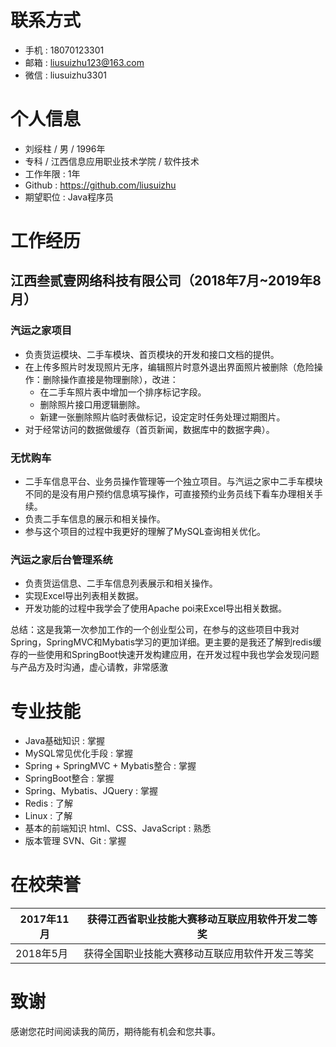 # 联系方式
- 手机 : 18070123301
- 邮箱 : liusuizhu123@163.com
- 微信 : liusuizhu3301
# 个人信息
- 刘绥柱 / 男 / 1996年
- 专科 / 江西信息应用职业技术学院 / 软件技术
- 工作年限 : 1年
- Github : https://github.com/liusuizhu
- 期望职位 : Java程序员
# 工作经历
## 江西叁贰壹网络科技有限公司（2018年7月~2019年8月）
### **汽运之家项目**
* 负责货运模块、二手车模块、首页模块的开发和接口文档的提供。
* 在上传多照片时发现照片无序，编辑照片时意外退出界面照片被删除（危险操作：删除操作直接是物理删除），改进：
  * 在二手车照片表中增加一个排序标记字段。
  * 删除照片接口用逻辑删除。
  * 新建一张删除照片临时表做标记，设定定时任务处理过期图片。
* 对于经常访问的数据做缓存（首页新闻，数据库中的数据字典）。
### **无忧购车**
* 二手车信息平台、业务员操作管理等一个独立项目。与汽运之家中二手车模块不同的是没有用户预约信息填写操作，可直接预约业务员线下看车办理相关手续。
* 负责二手车信息的展示和相关操作。
* 参与这个项目的过程中我更好的理解了MySQL查询相关优化。
### **汽运之家后台管理系统**
* 负责货运信息、二手车信息列表展示和相关操作。
* 实现Excel导出列表相关数据。
* 开发功能的过程中我学会了使用Apache poi来Excel导出相关数据。

总结：这是我第一次参加工作的一个创业型公司，在参与的这些项目中我对Spring，SpringMVC和Mybatis学习的更加详细。更主要的是我还了解到redis缓存的一些使用和SpringBoot快速开发构建应用，在开发过程中我也学会发现问题与产品方及时沟通，虚心请教，非常感激

# 专业技能
- Java基础知识 : 掌握
- MySQL常见优化手段 : 掌握
- Spring + SpringMVC + Mybatis整合 : 掌握
- SpringBoot整合 : 掌握
- Spring、Mybatis、JQuery : 掌握
- Redis : 了解
- Linux : 了解
- 基本的前端知识 html、CSS、JavaScript : 熟悉
- 版本管理 SVN、Git : 掌握
# 在校荣誉
| 2017年11月 | 获得江西省职业技能大赛移动互联应用软件开发二等奖 |
| --- | --- |
| 2018年5月 | 获得全国职业技能大赛移动互联应用软件开发三等奖 |
# 致谢
感谢您花时间阅读我的简历，期待能有机会和您共事。